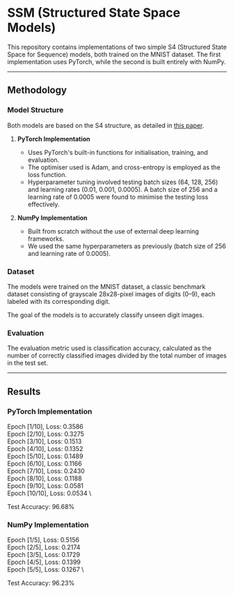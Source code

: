 # SSM (Structured State Space Models)

This repository contains implementations of two simple S4 (Structured State Space for Sequence) models, both trained on the MNIST dataset. The first implementation uses PyTorch, while the second is built entirely with NumPy.

---

## Methodology

### Model Structure  
Both models are based on the S4 structure, as detailed in [this paper](https://arxiv.org/abs/2111.00396).

1. **PyTorch Implementation**  
   - Uses PyTorch's built-in functions for initialisation, training, and evaluation.  
   - The optimiser used is Adam, and cross-entropy is employed as the loss function.  
   - Hyperparameter tuning involved testing batch sizes (64, 128, 256) and learning rates (0.01, 0.001, 0.0005). A batch size of 256 and a learning rate of 0.0005 were found to minimise the testing loss effectively.

2. **NumPy Implementation**  
   - Built from scratch without the use of external deep learning frameworks.
   - We used the same hyperparameters as previously (batch size of 256 and learning rate of 0.0005).

### Dataset  
The models were trained on the MNIST dataset, a classic benchmark dataset consisting of grayscale 28x28-pixel images of digits (0–9), each labeled with its corresponding digit.

The goal of the models is to accurately classify unseen digit images.

### Evaluation  
The evaluation metric used is classification accuracy, calculated as the number of correctly classified images divided by the total number of images in the test set.

---

## Results  

### PyTorch Implementation  

Epoch [1/10], Loss: 0.3586 \
Epoch [2/10], Loss: 0.3275 \
Epoch [3/10], Loss: 0.1513 \
Epoch [4/10], Loss: 0.1352 \
Epoch [5/10], Loss: 0.1489 \
Epoch [6/10], Loss: 0.1166 \
Epoch [7/10], Loss: 0.2430 \
Epoch [8/10], Loss: 0.1188 \
Epoch [9/10], Loss: 0.0581 \
Epoch [10/10], Loss: 0.0534 \

Test Accuracy: 96.68%

### NumPy Implementation  

Epoch [1/5], Loss: 0.5156 \
Epoch [2/5], Loss: 0.2174 \
Epoch [3/5], Loss: 0.1729 \
Epoch [4/5], Loss: 0.1399 \
Epoch [5/5], Loss: 0.1267 \

Test Accuracy: 96.23%

